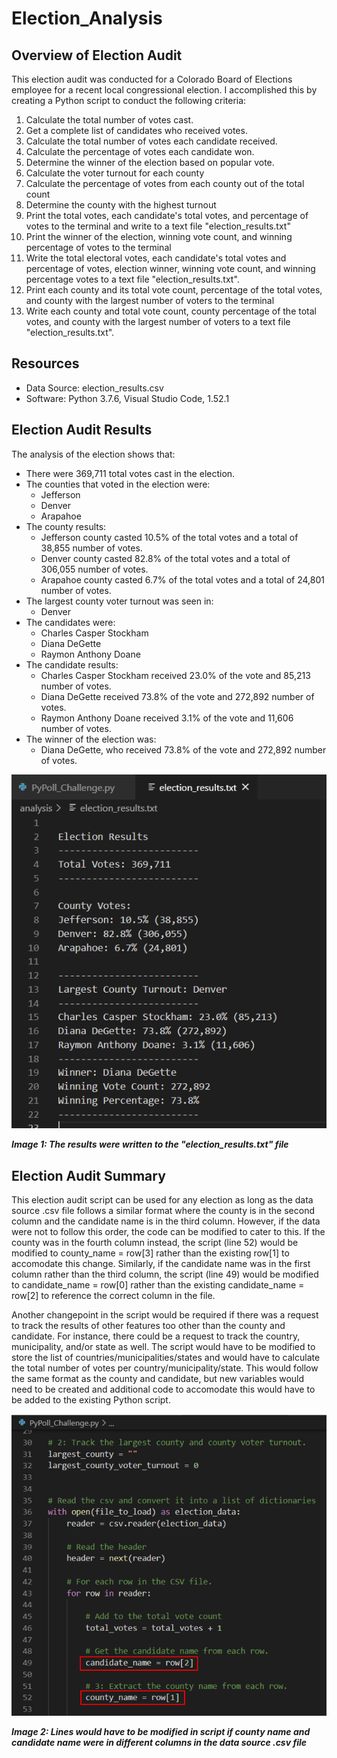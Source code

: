 # Election_Analysis

## Overview of Election Audit
This election audit was conducted for a Colorado Board of Elections employee for a recent local congressional election. I accomplished this by creating a Python script to conduct the following criteria:

1. Calculate the total number of votes cast.
2. Get a complete list of candidates who received votes.
3. Calculate the total number of votes each candidate received.
4. Calculate the percentage of votes each candidate won.
5. Determine the winner of the election based on popular vote.
6. Calculate the voter turnout for each county
7. Calculate the percentage of votes from each county out of the total count
8. Determine the county with the highest turnout
9. Print the total votes, each candidate's total votes, and percentage of votes to the terminal and write to a text file "election_results.txt"
10. Print the winner of the election, winning vote count, and winning percentage of votes to the terminal 
11. Write the total electoral votes, each candidate's total votes and percentage of votes, election winner, winning vote count, and winning percentage votes to a text file "election_results.txt".
12. Print each county and its total vote count, percentage of the total votes, and county with the largest number of voters to the terminal
13. Write each county and total vote count, county percentage of the total votes, and county with the largest number of voters to a text file "election_results.txt".

## Resources
- Data Source: election_results.csv
- Software: Python 3.7.6, Visual Studio Code, 1.52.1

## Election Audit Results
The analysis of the election shows that:
- There were 369,711 total votes cast in the election.
- The counties that voted in the election were:
    - Jefferson
    - Denver
    - Arapahoe
- The county results:
    - Jefferson county casted 10.5% of the total votes and a total of 38,855 number of votes.
    - Denver county casted 82.8% of the total votes and a total of 306,055 number of votes.
    - Arapahoe county casted 6.7% of the total votes and a total of 24,801 number of votes.
- The largest county voter turnout was seen in:
    - Denver
- The candidates were: 
    - Charles Casper Stockham
    - Diana DeGette
    - Raymon Anthony Doane
- The candidate results:
    - Charles Casper Stockham received 23.0% of the vote and 85,213 number of votes.
    - Diana DeGette received 73.8% of the vote and 272,892 number of votes.
    - Raymon Anthony Doane received 3.1% of the vote and 11,606 number of votes.
- The winner of the election was:
    - Diana DeGette, who received 73.8% of the vote and 272,892 number of votes.
    
 ![results](https://github.com/Soniaprogram/Election_Analysis/blob/main/Images/election_resultstxt.PNG)
 
 ***Image 1: The results were written to the "election_results.txt" file***

## Election Audit Summary
This election audit script can be used for any election as long as the data source .csv file follows a similar format where the county is in the second column and the candidate name is in the third column. However, if the data were not to follow this order, the code can be modified to cater to this. If the county was in the fourth column instead, the script (line 52) would be modified to county_name = row[3] rather than the existing row[1] to accomodate this change. Similarly, if the candidate name was in the first column rather than the third column, the script (line 49) would be modified to candidate_name = row[0] rather than the existing candidate_name = row[2] to reference the correct column in the file. 

Another changepoint in the script would be required if there was a request to track the results of other features too other than the county and candidate. For instance, there could be a request to track the country, municipality, and/or state as well. The script would have to be modified to store the list of countries/municipalities/states and would have to calculate the total number of votes per country/municipality/state. This would follow the same format as the county and candidate, but new variables would need to be created and additional code to accomodate this would have to be added to the existing Python script. 

![modification](https://github.com/Soniaprogram/Election_Analysis/blob/main/Images/modifiedcandidatecounty.PNG)

***Image 2: Lines would have to be modified in script if county name and candidate name were in different columns in the data source .csv file***
